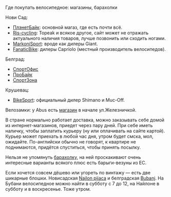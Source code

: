 Где покупать велосипедное: магазины, барахолки

Нови Сад:
- [ПлэнетБайк](https://planetbike.rs/): основной магаз, где есть почти всё.
- [Ris-cycling](http://www.ris-cycling.com/): Topeak и всякое другое, сайт может не отражать актуального наличия товаров, лучше позвонить или сходить ногами.
- [MarkoniSport](https://www.markonisport.rs/): вроде как дилеры Giant.
- [FanaticBike](https://fanatic.rs/): дилеры Capriolo (местный производитель велосипедов).

Белград:
- [СпортОфис](https://sportofis.com/)
- [ПроБайк](https://www.probike.rs/)
- [СпортЗона](https://sportzona.rs/)

Крушевац:
- [BikeSport](https://bikesport.rs/): официальный дилер Shimano и Muc-Off.

Велозамки: у Abus есть [магазин](https://goo.gl/maps/JUjWHYMRtxPutJWg9) в начале ул.Железничкой.

В стране нормально работает доставка, можно заказывать себе домой из интернет-магазинов, приедет через пару дней.
При себе иметь наличку, чтобы заплатить курьеру (ну или оплачивать на сайте картой). Курьер может приехать в любой час дня,
утром будет смска, мол, ожидайте. По-английски обычно не говорят, к квартире не поднимаются, придётся спуститься, чтобы принять посылку.

Нельзя не упомянуть [барахолку](https://www.2bike.rs/cikloberza/mali-oglasi), на ней проскакивают очень интересные варианты всякого
плюс есть барыги-везуны из ЕС.

Если хочется совсем дёшево или угореть по винтажу — есть две шикарные блошки. Новисадская [Najlon pijaca](https://goo.gl/maps/6BNnUK119GucZFut9)
и белградская [Bubanj](https://goo.gl/maps/ugef2i2aRDefF7ue7). На Бубани велосипедное можно найти в субботу с 7 до 12,
на Найлоне в субботу и в воскресенье. Тоже утром.
